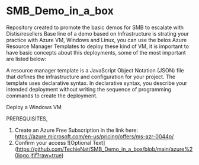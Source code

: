 # SMB_Demo_in_a_box
Repository created to promote the basic demos for SMB to escalate with Distis/resellers
Base line of a demo based on Infrastructure is strating your practice with Azure VM, Windows and Linux, you can use the belos Azure Resource Manager Templates to deploy these kind of VM, it is important to have basic concepts about this deployments, some of the most important are listed below:

A resource manager template is a JavaScript Object Notation (JSON) file that defines the infrastructure and configuration for your project. The template uses declarative syntax. In declarative syntax, you describe your intended deployment without writing the sequence of programming commands to create the deployment.

Deploy a Windows VM

PREREQUISITES,
1. Create an Azure Free Subscription in the link here: https://azure.microsoft.com/en-us/pricing/offers/ms-azr-0044p/
2. Confirm your access 
![Optional Text] (https://github.com/TechieNat/SMB_Demo_in_a_box/blob/main/azure%20logo.jfif?raw=true)
